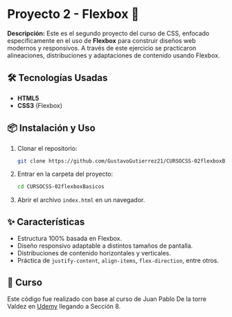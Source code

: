 #  Proyecto 2 - Flexbox 📐

**Descripción:**
Este es el segundo proyecto del curso de CSS, enfocado específicamente en el uso de **Flexbox** para construir diseños web modernos y responsivos. A través de este ejercicio se practicaron alineaciones, distribuciones y adaptaciones de contenido usando Flexbox.

## 🛠️ Tecnologías Usadas
- **HTML5**
- **CSS3** (Flexbox)

## 📦 Instalación y Uso
1. Clonar el repositorio:
   ```bash
   git clone https://github.com/GustavoGutierrez21/CURSOCSS-02flexboxBasicos
   ```
2. Entrar en la carpeta del proyecto:
   ```bash
   cd CURSOCSS-02flexboxBasicos
   ```
3. Abrir el archivo `index.html` en un navegador.

## ✨ Características  
- Estructura 100% basada en Flexbox.
- Diseño responsivo adaptable a distintos tamaños de pantalla.
- Distribuciones de contenido horizontales y verticales.
- Práctica de `justify-content`, `align-items`, `flex-direction`, entre otros.

## 📄 Curso
Este código fue realizado con base al curso de Juan Pablo De la torre Valdez en [Udemy](https://www.udemy.com/course/css-grid-y-flexbox-la-guia-definitiva-crea-10-proyectos/?couponCode=LETSLEARNNOW) llegando a Sección 8.